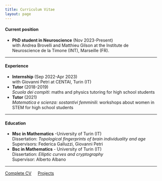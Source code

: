 ```yaml
---
title: Curriculum Vitae
layout: page
---
```

#### Current position

- **PhD student in Neuroscience** (Nov 2023-Present) <br>
with Andrea Brovelli and Matthieu Gilson at the Institute de Neuroscience de la Timone (INT), Marseille (FR).
<hr>

#### Experience

- **Internship** (Sep 2022-Apr 2023) <br>
with Giovanni Petri at CENTAI, Turin (IT)
- **Tutor** (2018-2019) <br>
*Scuola dei compiti*: maths and physics tutoring for high school students
- **Tutor** (2021) <br>
*Matematica e scienza: sostantivi femminili*: workshops about women in STEM for high school students
<hr>

#### Education

- **Msc in Mathematics** -University of Turin (IT) <br>
Dissertation: *Topological fingerprints of brain individuality and age* <br>
Supervisors: Federica Galluzzi, Giovanni Petri
- **Bsc in Mathematics** - University of Turin (IT)   <br>
Dissertation: *Elliptic curves and cryptography* <br>
Supervisor: Alberto Albano
<hr>

<!--[Complete CV](/_data/cv.pdf)-->

<div class="container columns is-centered">
    <div>
        <a href="assets/cv/cv.pdf"
        class="button is-rounded is-uppercase has-text-weight-normal is-black is-outlined">Complete CV</a>
    </div>
     <div>
        <a href="{{site.url}}{{site.baseurl}}/project"
        class="button is-rounded is-uppercase has-text-weight-normal is-black is-outlined">Projects</a>
    </div>
</div>